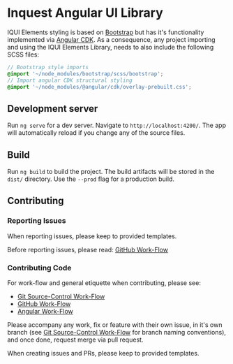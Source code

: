 # Inquest Angular UI Library

IQUI Elements styling is based on [Bootstrap](https://getbootstrap.com/) but has it's functionality implemented via [Angular CDK](https://material.angular.io/cdk/categories).
As a consequence, any project importing and using the IQUI Elements Library, needs to also include the following SCSS files:
```scss
// Bootstrap style imports
@import '~/node_modules/bootstrap/scss/bootstrap';
// Import angular CDK structural styling
@import '~/node_modules/@angular/cdk/overlay-prebuilt.css';
```


## Development server

Run `ng serve` for a dev server. Navigate to `http://localhost:4200/`. The app will automatically reload if you change any of the source files.


## Build

Run `ng build` to build the project. The build artifacts will be stored in the `dist/` directory. Use the `--prod` flag for a production build.


## Contributing

### Reporting Issues

When reporting issues, please keep to provided templates.

Before reporting issues, please read: [GitHub Work-Flow](https://github.com/ofzza/onboarding/blob/master/CONTRIBUTING/github.md)

### Contributing Code

For work-flow and general etiquette when contributing, please see:
- [Git Source-Control Work-Flow](https://github.com/ofzza/onboarding/blob/master/CONTRIBUTING/git.md)
- [GitHub Work-Flow](https://github.com/ofzza/onboarding/blob/master/CONTRIBUTING/github.md)
- [Angular Work-Flow](https://github.com/ofzza/onboarding/blob/master/CONTRIBUTING/angular.md)

Please accompany any work, fix or feature with their own issue, in it's own branch (see [Git Source-Control Work-Flow](https://github.com/ofzza/onboarding/blob/master/CONTRIBUTING/git.md) for branch naming conventions), and once done, request merge via pull request.

When creating issues and PRs, please keep to provided templates.
